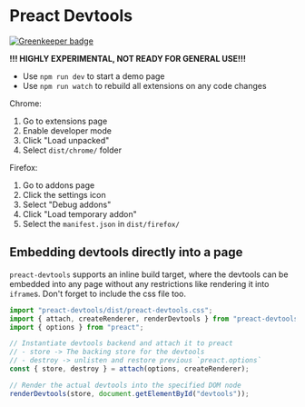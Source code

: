 # Preact Devtools

[![Greenkeeper badge](https://badges.greenkeeper.io/preactjs/preact-devtools.svg)](https://greenkeeper.io/)

**!!! HIGHLY EXPERIMENTAL, NOT READY FOR GENERAL USE!!!**

- Use `npm run dev` to start a demo page
- Use `npm run watch` to rebuild all extensions on any code changes

Chrome:

1. Go to extensions page
2. Enable developer mode
3. Click "Load unpacked"
4. Select `dist/chrome/` folder

Firefox:

1. Go to addons page
2. Click the settings icon
3. Select "Debug addons"
4. Click "Load temporary addon"
5. Select the `manifest.json` in `dist/firefox/`

## Embedding devtools directly into a page

`preact-devtools` supports an inline build target, where the devtools
can be embedded into any page without any restrictions like rendering
it into `iframe`s. Don't forget to include the css file too.

```js
import "preact-devtools/dist/preact-devtools.css";
import { attach, createRenderer, renderDevtools } from "preact-devtools";
import { options } from "preact";

// Instantiate devtools backend and attach it to preact
// - store -> The backing store for the devtools
// - destroy -> unlisten and restore previous `preact.options`
const { store, destroy } = attach(options, createRenderer);

// Render the actual devtools into the specified DOM node
renderDevtools(store, document.getElementById("devtools"));
```
